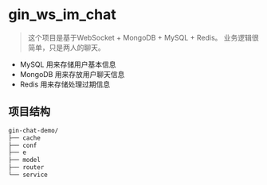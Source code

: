 # gin_ws_im_chat


> 这个项目是基于WebSocket + MongoDB + MySQL + Redis。 业务逻辑很简单，只是两人的聊天。

- MySQL 用来存储用户基本信息
- MongoDB 用来存放用户聊天信息
- Redis 用来存储处理过期信息

## 项目结构
```bash
gin-chat-demo/
├── cache
├── conf
├── e
├── model
├── router
└── service
```

